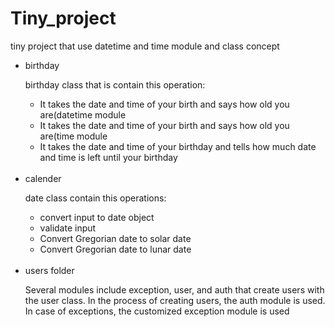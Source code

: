 # Tiny_project
tiny project that use datetime and time module and class concept

<ul>
<li>birthday</li>
  <p> birthday class that is contain this operation:</p>
  <ul>
    <li>It takes the date and time of your birth and says how old you are(datetime module</li>
     <li>It takes the date and time of your birth and says how old you are(time module</li>
     <li>It takes the date and time of your birthday and tells how much date and time is left until your birthday </li>
  </ul>
  <br>
  <li>calender</li>
  <p> date class contain this operations:</p>
  <ul>
    <li>convert input to date object</li>
    <li> validate input </li>
    <li>Convert Gregorian date to solar date</li>
    <li>Convert Gregorian date to lunar date </li>
  </ul>
   <br>
  <li> users folder</li>
  <p>
Several modules include exception, user, and auth that create users with the user class. In the process of creating users, the auth module is used. In case of exceptions, the customized exception module is used</p>
</ul>
